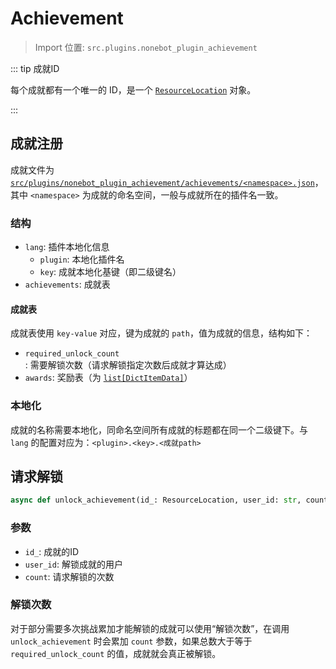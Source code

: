 # Achievement

> Import 位置: `src.plugins.nonebot_plugin_achievement`


::: tip 成就ID

每个成就都有一个唯一的 ID，是一个 [`ResourceLocation`](https://github.com/Moonlark-Dev/Moonlark/blob/main/src/plugins/nonebot_plugin_item/registry/registry.py#L8) 对象。

:::

## 成就注册

成就文件为 [`src/plugins/nonebot_plugin_achievement/achievements/<namespace>.json`](https://github.com/Moonlark-Dev/Moonlark/tree/main/src/plugins/nonebot_plugin_achievement/achievements)，其中 `<namespace>` 为成就的命名空间，一般与成就所在的插件名一致。

### 结构

- `lang`: 插件本地化信息
  - `plugin`: 本地化插件名
  - `key`: 成就本地化基键（即二级键名）
- `achievements`: 成就表

#### 成就表

成就表使用 `key-value` 对应，键为成就的 `path`，值为成就的信息，结构如下：

- `required_unlock_count`: 需要解锁次数（请求解锁指定次数后成就才算达成）
- `awards`: 奖励表（为 [`list[DictItemData]`](https://github.com/Moonlark-Dev/Moonlark/blob/main/src/plugins/nonebot_plugin_item/types.py#L5)）

### 本地化

成就的名称需要本地化，同命名空间所有成就的标题都在同一个二级键下。与 `lang` 的配置对应为：`<plugin>.<key>.<成就path>`

## 请求解锁

```python
async def unlock_achievement(id_: ResourceLocation, user_id: str, count: int = 1) -> None:
```

### 参数

- `id_`: 成就的ID
- `user_id`: 解锁成就的用户
- `count`: 请求解锁的次数

### 解锁次数

对于部分需要多次挑战累加才能解锁的成就可以使用“解锁次数”，在调用 `unlock_achievement` 时会累加 `count` 参数，如果总数大于等于 `required_unlock_count` 的值，成就就会真正被解锁。
